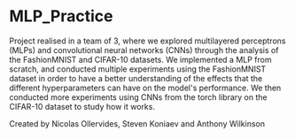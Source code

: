 # MLP_Practice
Project realised in a team of 3, where we explored multilayered perceptrons (MLPs) and convolutional neural networks (CNNs) through the analysis of the FashionMNIST and CIFAR-10 datasets. We implemented a MLP from scratch, and conducted multiple experiments using the FashionMNIST dataset in order to have a better understanding of the effects that the different hyperparameters can have on the model's performance. We then conducted more experiments using CNNs from the torch library on the CIFAR-10 dataset to study how it works.

Created by Nicolas Ollervides, Steven Koniaev and Anthony Wilkinson